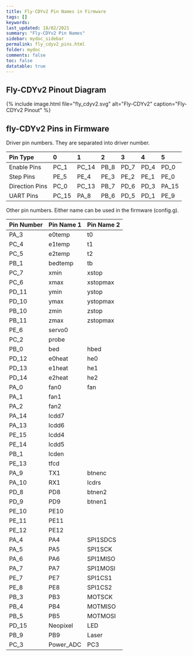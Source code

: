 ```yaml
---
title: Fly-CDYv2 Pin Names in Firmware
tags: []
keywords: 
last_updated: 18/02/2021
summary: "Fly-CDYv2 Pin Names"
sidebar: mydoc_sidebar
permalink: fly_cdyv2_pins.html
folder: mydoc
comments: false
toc: false
datatable: true
---
```


## Fly-CDYv2 Pinout Diagram

{% include image.html file="fly_cdyv2.svg" alt="Fly-CDYv2" caption="Fly-CDYv2 Pinout" %}

## fly-CDYv2 Pins in Firmware

Driver pin numbers. They are separated into driver number.

<div class="datatable-begin"></div>

|Pin Type|0|1|2|3|4|5|
| :------------- |:-------------|:-------------|:-------------|:-------------|:-------------|:----|
|Enable Pins|PC_1|PC_14|PB_8|PD_7|PD_4|PD_0|
|Step Pins|PE_5|PE_4|PE_3|PE_2|PE_1|PE_0|
|Direction Pins|PC_0|PC_13|PB_7|PD_6|PD_3|PA_15|
|UART Pins|PC_15|PA_8|PB_6|PD_5|PD_1|PE_9|


<div class="datatable-end"></div>

Other pin numbers. Either name can be used in the firmware (config.g).

<div class="datatable-begin"></div>

|Pin Number|Pin Name 1|Pin Name 2|
| :------------- |:-------------|:-------------|
|PA_3|e0temp|t0|
|PC_4|e1temp|t1|
|PC_5|e2temp|t2|
|PB_1|bedtemp|tb|
|PC_7|xmin|xstop|
|PC_6|xmax|xstopmax|
|PD_11|ymin|ystop|
|PD_10|ymax|ystopmax|
|PB_10|zmin|zstop|
|PB_11|zmax|zstopmax|
|PE_6|servo0||
|PC_2|probe||
|PB_0|bed|hbed|
|PD_12|e0heat|he0|
|PD_13|e1heat|he1|
|PD_14|e2heat|he2|
|PA_0|fan0|fan|
|PA_1|fan1||
|PA_2|fan2||
|PA_14|lcdd7||
|PA_13|lcdd6||
|PE_15|lcdd4||
|PE_14|lcdd5||
|PB_1|lcden||
|PE_13|tfcd||
|PA_9|TX1|btnenc|
|PA_10|RX1|lcdrs|
|PD_8|PD8|btnen2|
|PD_9|PD9|btnen1|
|PE_10|PE10||
|PE_11|PE11||
|PE_12|PE12||
|PA_4|PA4|SPI1SDCS|
|PA_5|PA5|SPI1SCK|
|PA_6|PA6|SPI1MISO|
|PA_7|PA7|SPI1MOSI|
|PE_7|PE7|SPI1CS1|
|PE_8|PE8|SPI1CS2|
|PB_3|PB3|MOTSCK|
|PB_4|PB4|MOTMISO|
|PB_5|PB5|MOTMOSI|
|PD_15|Neopixel|LED|
|PB_9|PB9|Laser|
|PC_3|Power_ADC|PC3|

<div class="datatable-end"></div>